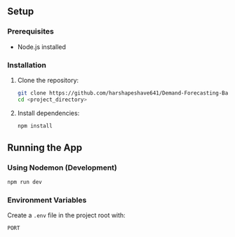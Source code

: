 

## Setup

### Prerequisites
- Node.js installed


### Installation
1. Clone the repository:
   ```sh
   git clone https://github.com/harshapeshave641/Demand-Forecasting-Backend.git
   cd <project_directory>
   ```
2. Install dependencies:
   ```sh
   npm install
   ```

## Running the App

### Using Nodemon (Development)
```sh
npm run dev
```


### Environment Variables
Create a `.env` file in the project root with:
```
PORT
```

